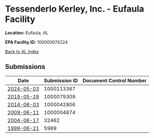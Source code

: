 # Tessenderlo Kerley, Inc. - Eufaula Facility

**Location:** Eufaula, AL

**EPA Facility ID:** 100000074224

[Back to AL Index](../../index.md)

## Submissions

| Date | Submission ID | Document Control Number |
|------|--------------|-------------------------|
| [2024-05-03](submissions/1000113367.md) | 1000113367 |  |
| [2019-05-29](submissions/1000079309.md) | 1000079309 |  |
| [2014-06-03](submissions/1000042806.md) | 1000042806 |  |
| [2009-06-11](submissions/1000004874.md) | 1000004874 |  |
| [2004-06-17](submissions/32462.md) | 32462 |  |
| [1999-06-21](submissions/5989.md) | 5989 |  |
